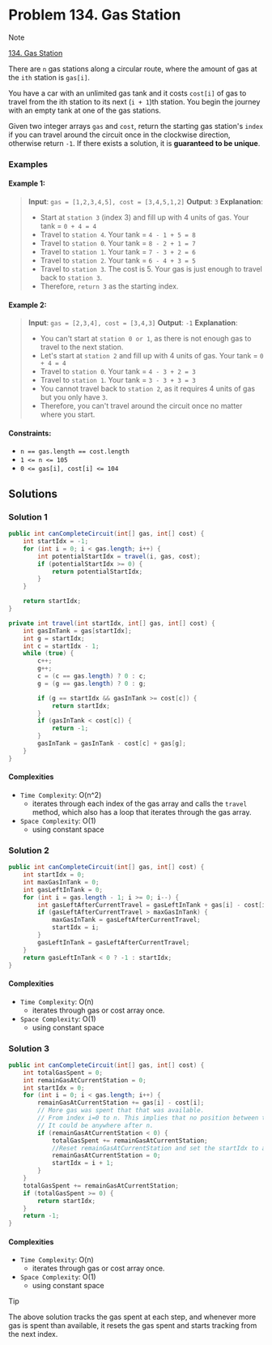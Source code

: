 # Problem 134. Gas Station

> [!NOTE]
> [134. Gas Station](https://leetcode.com/problems/gas-station/description/?envType=study-plan-v2&envId=top-interview-150)

There are `n` gas stations along a circular route, where the amount of gas at the `ith` station is `gas[i]`.

You have a car with an unlimited gas tank and it costs `cost[i]` of gas to travel from the ith station to its next (`i + 1`)th station. You begin the journey with an empty tank at one of the gas stations.

Given two integer arrays `gas` and `cost`, return the starting gas station's `index` if you can travel around the circuit once in the clockwise direction, otherwise return `-1`. If there exists a solution, it is **guaranteed to be unique**.


### Examples

#### Example 1:

> **Input**: `gas = [1,2,3,4,5], cost = [3,4,5,1,2]`
> **Output**: `3`
> **Explanation**:
> - Start at `station 3` (index 3) and fill up with 4 units of gas. Your tank = `0 + 4 = 4`
> - Travel to `station 4`. Your tank = `4 - 1 + 5 = 8`
> - Travel to `station 0`. Your tank = `8 - 2 + 1 = 7`
> - Travel to `station 1`. Your tank = `7 - 3 + 2 = 6`
> - Travel to `station 2`. Your tank = `6 - 4 + 3 = 5`
> - Travel to `station 3`. The cost is 5. Your gas is just enough to travel back to `station 3`.
> - Therefore, `return 3` as the starting index.

#### Example 2:

> **Input**: `gas = [2,3,4], cost = [3,4,3]`
> **Output**: `-1`
> **Explanation**:
> - You can't start at `station 0 or 1`, as there is not enough gas to travel to the next station.
> - Let's start at `station 2` and fill up with 4 units of gas. Your tank = `0 + 4 = 4`
> - Travel to `station 0`. Your tank = `4 - 3 + 2 = 3`
> - Travel to `station 1`. Your tank = `3 - 3 + 3 = 3`
> - You cannot travel back to `station 2`, as it requires 4 units of gas but you only have `3`.
> - Therefore, you can't travel around the circuit once no matter where you start.

#### Constraints:

- `n == gas.length == cost.length`
- `1 <= n <= 105`
- `0 <= gas[i], cost[i] <= 104`

## Solutions

### Solution 1

```java
public int canCompleteCircuit(int[] gas, int[] cost) {
    int startIdx = -1;
    for (int i = 0; i < gas.length; i++) {
        int potentialStartIdx = travel(i, gas, cost);
        if (potentialStartIdx >= 0) {
            return potentialStartIdx;
        }
    }

    return startIdx;
}

private int travel(int startIdx, int[] gas, int[] cost) {
    int gasInTank = gas[startIdx];
    int g = startIdx;
    int c = startIdx - 1;
    while (true) {
        c++;
        g++;
        c = (c == gas.length) ? 0 : c;
        g = (g == gas.length) ? 0 : g;

        if (g == startIdx && gasInTank >= cost[c]) {
            return startIdx;
        }
        if (gasInTank < cost[c]) {
            return -1;
        }
        gasInTank = gasInTank - cost[c] + gas[g];
    }
}
```

#### Complexities

- `Time Complexity`: O(n^2)
    - iterates through each index of the gas array and calls the `travel` method, which also has a loop that iterates through the gas array.
- `Space Complexity`: O(1)
    - using constant space

### Solution 2

```java
public int canCompleteCircuit(int[] gas, int[] cost) {
    int startIdx = 0;
    int maxGasInTank = 0;
    int gasLeftInTank = 0;
    for (int i = gas.length - 1; i >= 0; i--) {
        int gasLeftAfterCurrentTravel = gasLeftInTank + gas[i] - cost[i];
        if (gasLeftAfterCurrentTravel > maxGasInTank) {
            maxGasInTank = gasLeftAfterCurrentTravel;
            startIdx = i;
        }
        gasLeftInTank = gasLeftAfterCurrentTravel;
    }
    return gasLeftInTank < 0 ? -1 : startIdx;
}
```

#### Complexities

- `Time Complexity`: O(n)
    - iterates through gas or cost array once.
- `Space Complexity`: O(1)
    - using constant space

### Solution 3

```java
public int canCompleteCircuit(int[] gas, int[] cost) {
    int totalGasSpent = 0;
    int remainGasAtCurrentStation = 0;
    int startIdx = 0;
    for (int i = 0; i < gas.length; i++) {
        remainGasAtCurrentStation += gas[i] - cost[i];
        // More gas was spent that that was available.
        // From index i=0 to n. This implies that no position between those 2 can't be startIdx
        // It could be anywhere after n.
        if (remainGasAtCurrentStation < 0) {
            totalGasSpent += remainGasAtCurrentStation;
            //Reset remainGasAtCurrentStation and set the startIdx to a future station.
            remainGasAtCurrentStation = 0;
            startIdx = i + 1;
        }
    }
    totalGasSpent += remainGasAtCurrentStation;
    if (totalGasSpent >= 0) {
        return startIdx;
    }
    return -1;
}
```

#### Complexities

- `Time Complexity`: O(n)
    - iterates through gas or cost array once.
- `Space Complexity`: O(1)
    - using constant space

> [!TIP]
> The above solution tracks the gas spent at each step, and whenever more gas is spent than available, it resets the gas spent and starts tracking from the next index.